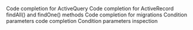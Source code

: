 Code completion for ActiveQuery 
Code completion for ActiveRecord findAll() and findOne() methods
Code completion for migrations
Condition parameters code completion
Condition parameters inspection
